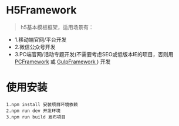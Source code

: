 # H5Framework

> h5基本模板框架，适用场景有：

* 1.移动端官网/平台开发
* 2.微信公众号开发
* 3.PC端官网/活动专题开发(不需要考虑SEO或低版本IE的项目，否则用 [PCFramework](http://git.q1op.com/Official/PCFramework/tree/dev/src) 或 [GulpFramework
](http://git.q1op.com/Official/GulpFramework/tree/dev/src)) 开发

# 使用安装

    1.npm install 安装项目环境依赖
    2.npm run dev 开发环境
    3.npm run build 发布项目